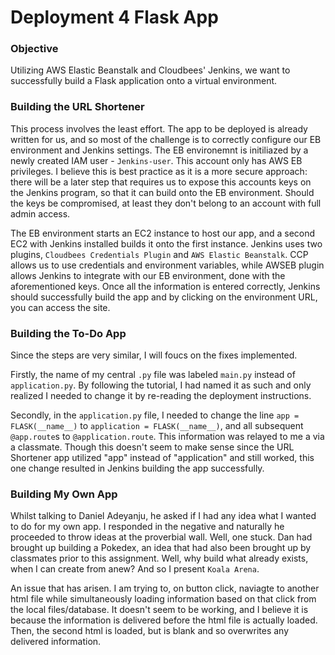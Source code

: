 # Deployment 4 Flask App

### Objective

Utilizing AWS Elastic Beanstalk and Cloudbees' Jenkins, we want to successfully build a Flask application onto a virtual environment.

### Building the URL Shortener

This process involves the least effort. The app to be deployed is already written for us, and so most of the challenge is to correctly configure our EB environment and Jenkins settings. The EB environemnt is initiliazed by a newly created IAM user - `Jenkins-user`. This account only has AWS EB privileges. I believe this is best practice as it is a more secure approach: there will be a later step that requires us to expose this accounts keys on the Jenkins program, so that it can build onto the EB environment. Should the keys be compromised, at least they don't belong to an account with full admin access.

The EB environment starts an EC2 instance to host our app, and a second EC2 with Jenkins installed builds it onto the first instance. Jenkins uses two plugins, `Cloudbees Credentials Plugin` and `AWS Elastic Beanstalk`. CCP allows us to use credentials and environment variables, while AWSEB plugin allows Jenkins to integrate with our EB environment, done with the aforementioned keys. Once all the information is entered correctly, Jenkins should successfully build the app and by clicking on the environment URL, you can access the site.

### Building the To-Do App

Since the steps are very similar, I will foucs on the fixes implemented.

Firstly, the name of my central `.py` file was labeled `main.py` instead of `application.py`. By following the tutorial, I had named it as such and only realized I needed to change it by re-reading the deployment instructions.

Secondly, in the `application.py` file, I needed to change the line `app = FLASK(__name__)` to `application = FLASK(__name__)`, and all subsequent `@app.route`s to `@application.route`. This information was relayed to me a via a classmate. Though this doesn't seem to make sense since the URL Shortener app utilized "app" instead of "application" and still worked, this one change resulted in Jenkins building the app successfully.

### Building My Own App

Whilst talking to Daniel Adeyanju, he asked if I had any idea what I wanted to do for my own app. I responded in the negative and naturally he proceeded to throw ideas at the proverbial wall. Well, one stuck. Dan had brought up building a Pokedex, an idea that had also been brought up by classmates prior to this assignment. Well, why build what already exists, when I can create from anew? And so I present ```Koala Arena```.

An issue that has arisen. I am trying to, on button click, naviagte to another html file while simultaneously loading information based on that click from the local files/database. It doesn't seem to be working, and I believe it is because the information is delivered before the html file is actually loaded. Then, the second html is loaded, but is blank and so overwrites any delivered information.
